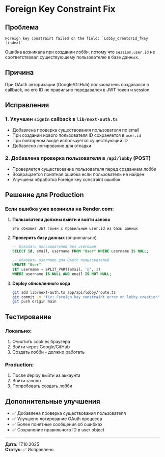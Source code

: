 # Foreign Key Constraint Fix

## Проблема
```
Foreign key constraint failed on the field: `Lobby_creatorId_fkey (index)`
```

Ошибка возникала при создании лобби, потому что `session.user.id` не соответствовал существующему пользователю в базе данных.

## Причина
При OAuth авторизации (Google/GitHub) пользователь создавался в callback, но его ID не правильно передавался в JWT токен и session.

## Исправления

### 1. Улучшен `signIn` callback в `lib/next-auth.ts`
- Добавлена проверка существования пользователя по email
- При создании нового пользователя ID сохраняется в `user.id`
- При повторном входе используется существующий ID
- Добавлено логирование для отладки

### 2. Добавлена проверка пользователя в `/api/lobby` (POST)
- Проверяется существование пользователя перед созданием лобби
- Возвращается понятная ошибка если пользователь не найден
- Улучшена обработка Foreign key constraint ошибок

## Решение для Production

### Если ошибка уже возникла на Render.com:

1. **Пользователи должны выйти и войти заново**
   ```
   Это обновит JWT токен с правильным user.id из базы данных
   ```

2. **Проверить базу данных** (опционально)
   ```sql
   -- Показать пользователей без username
   SELECT id, email, username FROM "User" WHERE username IS NULL;
   
   -- Обновить username для OAuth пользователей
   UPDATE "User" 
   SET username = SPLIT_PART(email, '@', 1)
   WHERE username IS NULL AND email IS NOT NULL;
   ```

3. **Deploy обновленного кода**
   ```bash
   git add lib/next-auth.ts app/api/lobby/route.ts
   git commit -m "fix: Foreign key constraint error on lobby creation"
   git push origin main
   ```

## Тестирование

### Локально:
1. Очистить cookies браузера
2. Войти через Google/GitHub
3. Создать лобби - должно работать

### Production:
1. После deploy выйти из аккаунта
2. Войти заново
3. Попробовать создать лобби

## Дополнительные улучшения

- ✅ Добавлена проверка существования пользователя
- ✅ Улучшено логирование OAuth процесса
- ✅ Более понятные сообщения об ошибках
- ✅ Сохранение правильного ID в user object

---

**Дата:** 17.10.2025  
**Статус:** ✅ Исправлено
